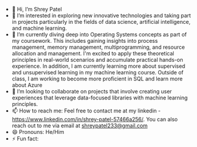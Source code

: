 - 👋 Hi, I’m Shrey Patel
- 👀 I’m interested in exploring new innovative technologies and taking part in projects particularly in the fields of data science, artificial intelligence, and machine learning.
- 🌱 I’m currently diving deep into Operating Systems concepts as part of my coursework. This includes gaining insights into process management, memory management, multiprogramming, and resource allocation and management. I'm excited to apply these theoretical principles in real-world scenarios and accumulate practical hands-on experience. In addition, I am currently learning more about supervised and unsupervised learning in my machine learning course. Outside of class, I am working to
become more proficient in SQL and learn more about Azure
- 💞️ I’m looking to collaborate on projects that involve creating user experiences that leverage data-focused libraries with machine learning principles. 
- 📫 How to reach me: Feel free to contact me at my linkedin - https://www.linkedin.com/in/shrey-patel-57466a256/. You can also reach out to me via email at shreypatel233@gmail.com
- 😄 Pronouns: He/Him
- ⚡ Fun fact: 

<!---
spatel0703/spatel0703 is a ✨ special ✨ repository because its `README.md` (this file) appears on your GitHub profile.
You can click the Preview link to take a look at your changes.
--->
